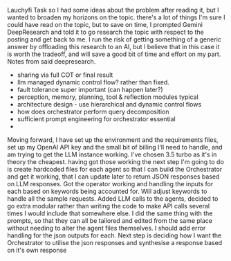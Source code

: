Lauchyfi Task
so I had some ideas about the problem after reading it, but I wanted to broaden my horizons on the topic. there's a lot of things I'm sure I could have read on the topic, but to save on time, I prompted Gemini DeepResearch and told it to go research the topic with respect to the posting and get back to me. I run the risk of getting something of a generic answer by offloading this research to an AI, but I believe that in this case it is worth the tradeoff, and will save a good bit of time and effort on my part.
Notes from said deepresearch. 
- sharing via full COT or final result
- llm managed dynamic control flow? rather than fixed.
- fault tolerance super important (can happen later?)
- perception, memory, planning, tool & reflection modules typical
- architecture design - use hierarchical and dynamic control flows
- how does orchestrator perform query decomposition
- sufficient prompt engineering for orchestrator essential
- 

Moving forward, I have set up the environment and the requirements files, set up my OpenAI API key and the small bit of billing I'll need to handle, and am trying to get the LLM instance working. I've chosen 3.5 turbo as it's in theory the cheapest.
having got those working the next step I'm going to do is create hardcoded files for each agent so that I can build the Orchestrator and get it working, that I can update later to return JSON responses based on LLM responses.
Got the operator working and handling the inputs for each based on keywords being accounted for. Will adjust keywords to handle all the sample requests.
Added LLM calls to the agents, decided to go extra modular rather than writing the code to make API calls several times I would include that somewhere else. I did the same thing with the prompts, so that they can all be tailored and edited from the same place without needing to alter the agent files themselves.
I should add error handling for the json outputs for each.
Next step is deciding how I want the Orchestrator to utilise the json responses and synthesise a response based on it's own response